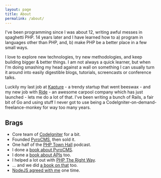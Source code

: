 ```yaml
---
layout: page
title: About
permalink: /about/
---
```


I've been programming since I was about 12, writing awful messes in spaghetti PHP. 14 years later and I have learned how to a) program in languages other than PHP, and, b) make PHP be a better place in a few small ways.

I love to explore new technologies, try new methodologies, and keep building bigger & better things. I am not always a quick learner, but when I'm doing smashing my head against a wall on something I can usually turn it around into easily digestible blogs, tutorials, screencasts or conference talks.

Luckily my last job at [Kapture] - a trendy startup that went beeswax - and my new job with [Ride] - an awesome carpool company which has just launched - lets me do a lot of that. I've been writing a bunch of Rails, a fair bit of Go and using stuff I never got to use being a CodeIgniter-on-demand-freelance-monkey for way too many years.

[Kapture]: http://mashable.com/2012/11/16/kapture/
[Ride]: http://ride.com/

## Brags

* Core team of [CodeIgniter] for a bit.
* Founded [PyroCMS], then sold it.
* One half of the [PHP Town Hall] podcast.
* I done a [book about PyroCMS].
* I done a [book about APIs] too.
* I helped a lot out with [PHP The Right Way].
* ... and we did [a book on that] too.
* [NodeJS agreed with me] one time.

[PyroCMS]: http://pyrocms.com/
[CodeIgniter]: http://codeigniter.com/
[book about PyroCMS]: https://leanpub.com/catapultintopyrocms
[book about APIs]: http://apisyouwonthate.com/
[PHP Town Hall]: http://phptownhall.com/
[PHP The Right Way]: http://phptherightway.com/
[NodeJS agreed with me]: https://twitter.com/nodejs/status/400295942311534592
[a book on that]: https://leanpub.com/phptherightway
